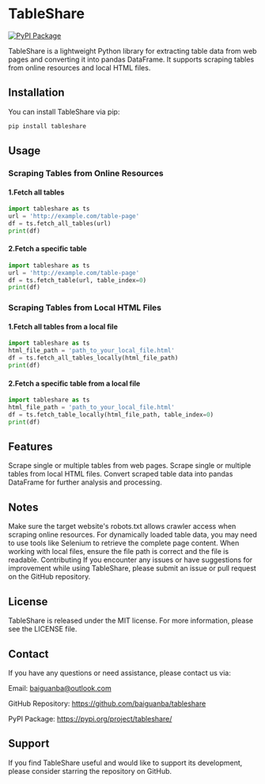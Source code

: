# TableShare

[![PyPI Package](https://img.shields.io/pypi/v/tableshare.svg)](https://pypi.org/project/tableshare/)

TableShare is a lightweight Python library for extracting table data from web pages and converting it into pandas DataFrame. It supports scraping tables from online resources and local HTML files.

## Installation

You can install TableShare via pip:

```bash
pip install tableshare
```

## Usage
### Scraping Tables from Online Resources


#### 1.Fetch all tables
```python
import tableshare as ts
url = 'http://example.com/table-page' 
df = ts.fetch_all_tables(url)
print(df)
```

#### 2.Fetch a specific table
```python
import tableshare as ts
url = 'http://example.com/table-page' 
df = ts.fetch_table(url, table_index=0)
print(df)
```

### Scraping Tables from Local HTML Files
#### 1.Fetch all tables from a local file
```python
import tableshare as ts
html_file_path = 'path_to_your_local_file.html'
df = ts.fetch_all_tables_locally(html_file_path)
print(df)
```

#### 2.Fetch a specific table from a local file
```python
import tableshare as ts
html_file_path = 'path_to_your_local_file.html'
df = ts.fetch_table_locally(html_file_path, table_index=0)
print(df)
```

## Features
Scrape single or multiple tables from web pages.
Scrape single or multiple tables from local HTML files.
Convert scraped table data into pandas DataFrame for further analysis and processing.

## Notes
Make sure the target website's robots.txt allows crawler access when scraping online resources.
For dynamically loaded table data, you may need to use tools like Selenium to retrieve the complete page content.
When working with local files, ensure the file path is correct and the file is readable.
Contributing
If you encounter any issues or have suggestions for improvement while using TableShare, please submit an issue or pull request on the GitHub repository.

## License
TableShare is released under the MIT license. For more information, please see the LICENSE file.

## Contact
If you have any questions or need assistance, please contact us via:

Email: baiguanba@outlook.com

GitHub Repository: https://github.com/baiguanba/tableshare

PyPI Package: https://pypi.org/project/tableshare/

## Support
If you find TableShare useful and would like to support its development, please consider starring the repository on GitHub.
